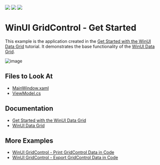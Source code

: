 <!-- default badges list -->
![](https://img.shields.io/endpoint?url=https://codecentral.devexpress.com/api/v1/VersionRange/485338214/22.1.3%2B)
[![](https://img.shields.io/badge/Open_in_DevExpress_Support_Center-FF7200?style=flat-square&logo=DevExpress&logoColor=white)](https://supportcenter.devexpress.com/ticket/details/T1084573)
[![](https://img.shields.io/badge/📖_How_to_use_DevExpress_Examples-e9f6fc?style=flat-square)](https://docs.devexpress.com/GeneralInformation/403183)
<!-- default badges end -->
# WinUI GridControl - Get Started

This example is the application created in the [Get Started with the WinUI Data Grid](http://docs.devexpress.com/WinUI/102028/controls/data-grid/get-started) tutorial. It demonstrates the base functionality of the [WinUI Data Grid](http://docs.devexpress.com/WinUI/102040/controls/data-grid).

![image](https://user-images.githubusercontent.com/65009440/165080714-07eb6820-e8e4-4236-b8bd-63fc6d650204.png)

## Files to Look At

- [MainWindow.xaml](./CS/GridGetStarted/GridGetStarted/MainWindow.xaml)
- [ViewModel.cs](./CS/GridGetStarted/GridGetStarted/ViewModel.cs)

## Documentation

- [Get Started with the WinUI Data Grid](http://docs.devexpress.com/WinUI/102028/controls/data-grid/get-started)
- [WinUI Data Grid](http://docs.devexpress.com/WinUI/102040/controls/data-grid)

## More Examples

- [WinUI GridControl - Print GridControl Data in Code](https://github.com/DevExpress-Examples/winui-gridcontrol-print-grid-data)
- [WinUI GridControl - Export GridControl Data in Code](https://github.com/DevExpress-Examples/winui-gridcontrol-export-grid-data)
